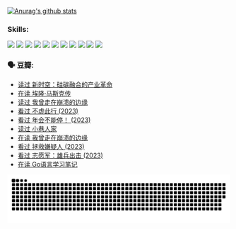 
[![Anurag's github stats](https://github-readme-stats.vercel.app/api?username=w940853815)](https://github.com/anuraghazra/github-readme-stats)

### Skills:

<code><img height="32" src="https://cdn.jsdelivr.net/npm/simple-icons@v5/icons/python.svg"></code>
<code><img height="32" src="https://cdn.jsdelivr.net/npm/simple-icons@v5/icons/javascript.svg"></code>
<code><img height="32" src="https://cdn.jsdelivr.net/npm/simple-icons@v5/icons/django.svg"></code>
<code><img height="32" src="https://cdn.jsdelivr.net/npm/simple-icons@v5/icons/flask.svg"></code>
<code><img height="32" src="https://cdn.jsdelivr.net/npm/simple-icons@v5/icons/vuetify.svg"></code>
<code><img height="32" src="https://cdn.jsdelivr.net/npm/simple-icons@v5/icons/git.svg"></code>
<code><img height="32" src="https://cdn.jsdelivr.net/npm/simple-icons@v5/icons/docker.svg"></code>
<code><img height="32" src="https://cdn.jsdelivr.net/npm/simple-icons@v5/icons/postgresql.svg"></code>
<code><img height="32" src="https://cdn.jsdelivr.net/npm/simple-icons@v5/icons/elasticsearch.svg"></code>
<code><img height="32" src="https://cdn.jsdelivr.net/npm/simple-icons@v5/icons/macos.svg"></code>
<code><img height="32" src="https://cdn.jsdelivr.net/npm/simple-icons@v5/icons/linux.svg"></code>

### 🗣 豆瓣:

<!-- DOUBAN-ACTIVITIES:START -->
- [读过 新时空：硅碳融合的产业革命](https://www.douban.com/people/136069238/status/4506659177/?_i=06552114)
- [在读 埃隆·马斯克传](https://www.douban.com/people/136069238/status/4500417190/?_i=06552114)
- [读过 我曾走在崩溃的边缘](https://www.douban.com/people/136069238/status/4500416754/?_i=06552114)
- [看过 不虚此行‎ (2023)](https://www.douban.com/people/136069238/status/4499973052/?_i=06552114)
- [看过 年会不能停！‎ (2023)](https://www.douban.com/people/136069238/status/4498582002/?_i=06552114)
- [读过 小巷人家](https://www.douban.com/people/136069238/status/4489290935/?_i=06552114)
- [在读 我曾走在崩溃的边缘](https://www.douban.com/people/136069238/status/4489290559/?_i=06552114)
- [看过 拯救嫌疑人‎ (2023)](https://www.douban.com/people/136069238/status/4477421513/?_i=06552114)
- [看过 志愿军：雄兵出击‎ (2023)](https://www.douban.com/people/136069238/status/4465247367/?_i=06552114)
- [在读 Go语言学习笔记](https://www.douban.com/people/136069238/status/4459852901/?_i=06552114)
<!-- DOUBAN-ACTIVITIES:END -->


![Snake animation](https://raw.githubusercontent.com/w940853815/w940853815/output/github-contribution-grid-snake.svg)

<!--
**w940853815/w940853815** is a ✨ _special_ ✨ repository because its `README.md` (this file) appears on your GitHub profile.

Here are some ideas to get you started:

- 🔭 I’m currently working on ...
- 🌱 I’m currently learning ...
- 👯 I’m looking to collaborate on ...
- 🤔 I’m looking for help with ...
- 💬 Ask me about ...
- 📫 How to reach me: ...
- 😄 Pronouns: ...
- ⚡ Fun fact: ...
-->
